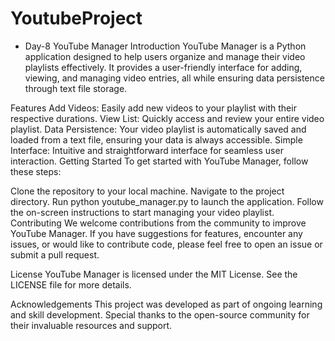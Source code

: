# YoutubeProject
 * Day-8
   YouTube Manager
Introduction
YouTube Manager is a Python application designed to help users organize and manage their video playlists effectively. It provides a user-friendly interface for adding, viewing, and managing video entries, all while ensuring data persistence through text file storage.

Features
Add Videos: Easily add new videos to your playlist with their respective durations.
View List: Quickly access and review your entire video playlist.
Data Persistence: Your video playlist is automatically saved and loaded from a text file, ensuring your data is always accessible.
Simple Interface: Intuitive and straightforward interface for seamless user interaction.
Getting Started
To get started with YouTube Manager, follow these steps:

Clone the repository to your local machine.
Navigate to the project directory.
Run python youtube_manager.py to launch the application.
Follow the on-screen instructions to start managing your video playlist.
Contributing
We welcome contributions from the community to improve YouTube Manager. If you have suggestions for features, encounter any issues, or would like to contribute code, please feel free to open an issue or submit a pull request.

License
YouTube Manager is licensed under the MIT License. See the LICENSE file for more details.

Acknowledgements
This project was developed as part of ongoing learning and skill development. Special thanks to the open-source community for their invaluable resources and support.

